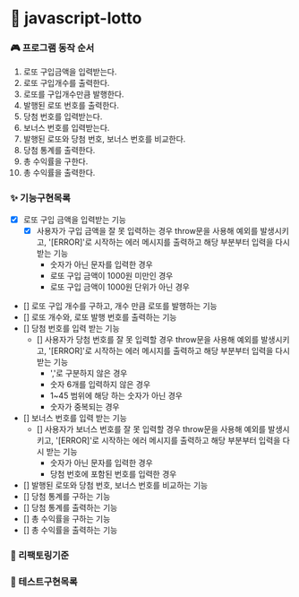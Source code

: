 # 💫 javascript-lotto

### 🎮 프로그램 동작 순서

1. 로또 구입금액을 입력받는다.
2. 로또 구입개수를 출력한다.
3. 로또를 구입개수만큼 발행한다.
4. 발행된 로또 번호를 출력한다.
5. 당첨 번호를 입력받는다.
6. 보너스 번호를 입력받는다.
7. 발행된 로또와 당첨 번호, 보너스 번호를 비교한다.
8. 당첨 통계를 출력한다.
9. 총 수익률을 구한다.
10. 총 수익률을 출력한다.

### ✨ 기능구현목록

- [x] 로또 구입 금액을 입력받는 기능
  - [x] 사용자가 구입 금액을 잘 못 입력하는 경우 throw문을 사용해 예외를 발생시키고, '[ERROR]'로 시작하는 에러 메시지를 출력하고 해당 부분부터 입력을 다시 받는 기능
    - 숫자가 아닌 문자를 입력한 경우
    - 로또 구입 금액이 1000원 미만인 경우
    - 로또 구입 금액이 1000원 단위가 아닌 경우
- [] 로또 구입 개수를 구하고, 개수 만큼 로또를 발행하는 기능
- [] 로또 개수와, 로또 발행 번호를 출력하는 기능
- [] 당첨 번호를 입력 받는 기능
  - [] 사용자가 당첨 번호를 잘 못 입력할 경우 throw문을 사용해 예외를 발생시키고, '[ERROR]'로 시작하는 에러 메시지를 출력하고 해당 부분부터 입력을 다시 받는 기능
    - ','로 구분하지 않은 경우
    - 숫자 6개를 입력하지 않은 경우
    - 1~45 범위에 해당 하는 숫자가 아닌 경우
    - 숫자가 중복되는 경우
- [] 보너스 번호를 입력 받는 기능
  - [] 사용자가 보너스 번호를 잘 못 입력할 경우 throw문을 사용해 예외를 발생시키고, '[ERROR]'로 시작하는 에러 메시지를 출력하고 해당 부분부터 입력을 다시 받는 기능
    - 숫자가 아닌 문자를 입력한 경우
    - 당첨 번호에 포함된 번호를 입력한 경우
- [] 발행된 로또와 당첨 번호, 보너스 번호를 비교하는 기능
- [] 당첨 통계를 구하는 기능
- [] 당첨 통계를 출력하는 기능
- [] 총 수익률을 구하는 기능
- [] 총 수익률을 출력하는 기능

### 🔨 리팩토링기준

### 🧪 테스트구현목록
